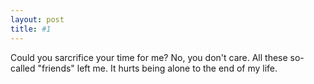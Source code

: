 ```yaml
---
layout: post
title: #1
---
```


Could you sarcrifice your time for me?
No, you don't care.
All these so-called "friends" left me.
It hurts being alone to the end of my life.
